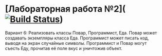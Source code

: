 # [Лабораторная работа №2]([![Build Status](https://travis-ci.com/DaniilNaumenko/Laba2.1.svg?branch=master)](https://travis-ci.com/DaniilNaumenko/Laba2.1))
Вариант 6: Реализовать классы Повар, Программист, Еда. Повар может создавать экземпляры класса Еда. Программист может писать код, выводя на экран случайные символы. Программист и Повар могут съесть Еду, прочитав её поле вкус и уничтожив объект.
